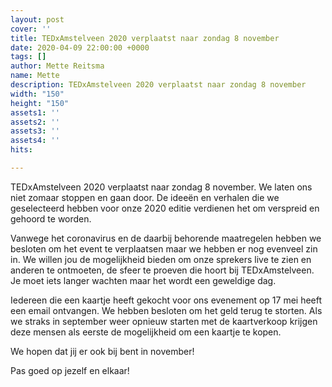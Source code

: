 ```yaml
---
layout: post
cover: ''
title: TEDxAmstelveen 2020 verplaatst naar zondag 8 november
date: 2020-04-09 22:00:00 +0000
tags: []
author: Mette Reitsma
name: Mette
description: TEDxAmstelveen 2020 verplaatst naar zondag 8 november
width: "150"
height: "150"
assets1: ''
assets2: ''
assets3: ''
assets4: ''
hits: 

---
```

TEDxAmstelveen 2020 verplaatst naar zondag 8 november. We laten ons niet zomaar stoppen en gaan door. De ideeën en verhalen die we geselecteerd hebben voor onze 2020 editie verdienen het om verspreid en gehoord te worden. 

Vanwege het coronavirus en de daarbij behorende maatregelen hebben we besloten om het event te verplaatsen maar we hebben er nog evenveel zin in. We willen jou de mogelijkheid bieden om onze sprekers live te zien en anderen te ontmoeten, de sfeer te proeven die hoort bij TEDxAmstelveen. Je moet iets langer wachten maar het wordt een geweldige dag. 

Iedereen die een kaartje heeft gekocht voor ons evenement op 17 mei heeft een email ontvangen. We hebben besloten om het geld terug te storten. Als we straks in september weer opnieuw starten met de kaartverkoop krijgen deze mensen als eerste de mogelijkheid om een kaartje te kopen.

We hopen dat jij er ook bij bent in november! 

Pas goed op jezelf en elkaar!